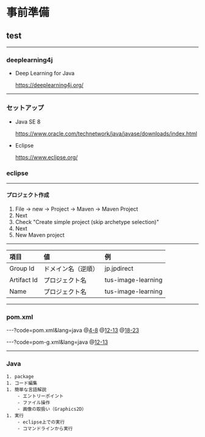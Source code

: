 # 事前準備
## test
---
### deeplearning4j
- Deep Learning for Java

  https://deeplearning4j.org/
---
### セットアップ
- Java SE 8

  https://www.oracle.com/technetwork/java/javase/downloads/index.html

- Eclipse

  https://www.eclipse.org/

### eclipse
---
#### プロジェクト作成
1. File → new → Project → Maven → Maven Project
1. Next
1. Check "Create simple project (skip archetype selection)"
1. Next
1. New Maven project
---

|項目|値|例|
|:--|:--|:--|
|Group Id|ドメイン名（逆順）|jp.jpdirect|
|Artifact Id|プロジェクト名|tus-image-learning|
|Name|プロジェクト名|tus-image-learning|

---
### pom.xml

---?code=pom.xml&lang=java
@[4-8](プロジェクト作成時に入力した値)
@[12-13](GPU非搭載)
@[18-23](バージョン指定)

---?code=pom-g.xml&lang=java
@[12-13](GPU搭載)

---
### Java
    1. package
    1. コード編集
    1. 簡単な言語解説
        - エントリーポイント
        - ファイル操作
        - 画像の取扱い（Graphics2D）
    1. 実行
        - eclipse上での実行
        - コマンドラインから実行
